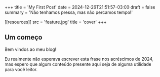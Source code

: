 +++
title = 'My First Post'
date = 2024-12-26T21:51:57-03:00
draft = false
summary = 'Não tenhamos pressa, mas não percamos tempo!'

[[resources]]
  src = 'feature.jpg'
  title = 'cover'
+++

## Um começo

Bem vindos ao meu blog!

Eu realmente não esperava escrever esta frase nos acréscimos de 2024, mas espero que algum conteúdo presente aqui seja de alguma utilidade para você leitor.

